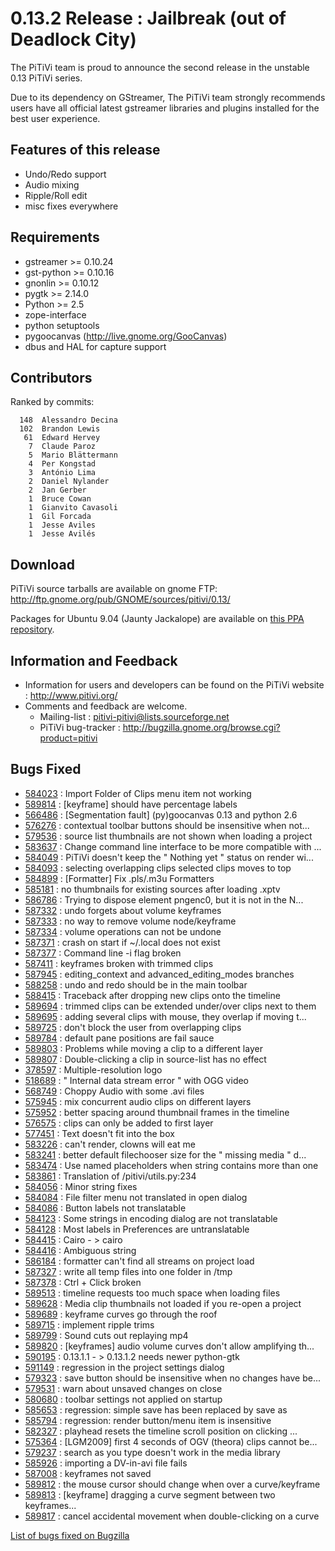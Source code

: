 # 0.13.2 Release : Jailbreak (out of Deadlock City)

The PiTiVi team is proud to announce the second release in the unstable
0.13 PiTiVi series.

Due to its dependency on GStreamer, The PiTiVi team strongly recommends
users have all official latest gstreamer libraries and plugins installed
for the best user experience.

## Features of this release

-   Undo/Redo support
-   Audio mixing
-   Ripple/Roll edit
-   misc fixes everywhere

## Requirements

-   gstreamer &gt;= 0.10.24
-   gst-python &gt;= 0.10.16
-   gnonlin &gt;= 0.10.12
-   pygtk &gt;= 2.14.0
-   Python &gt;= 2.5
-   zope-interface
-   python setuptools
-   pygoocanvas (http://live.gnome.org/GooCanvas)
-   dbus and HAL for capture support

## Contributors

Ranked by commits:

`  148  Alessandro Decina`\
`  102  Brandon Lewis`\
`   61  Edward Hervey`\
`    7  Claude Paroz`\
`    5  Mario Blättermann`\
`    4  Per Kongstad`\
`    3  António Lima`\
`    2  Daniel Nylander`\
`    2  Jan Gerber`\
`    1  Bruce Cowan`\
`    1  Gianvito Cavasoli`\
`    1  Gil Forcada`\
`    1  Jesse Aviles`\
`    1  Jesse Avilés`

## Download

PiTiVi source tarballs are available on gnome FTP:
<http://ftp.gnome.org/pub/GNOME/sources/pitivi/0.13/>

Packages for Ubuntu 9.04 (Jaunty Jackalope) are available on [this PPA
repository](https://launchpad.net/~gstreamer-developers/+archive/ppa).

## Information and Feedback

-   Information for users and developers can be found on the PiTiVi
    website : <http://www.pitivi.org/>
-   Comments and feedback are welcome.
    -   Mailing-list : pitivi-pitivi@lists.sourceforge.net
    -   PiTiVi bug-tracker :
        <http://bugzilla.gnome.org/browse.cgi?product=pitivi>

## Bugs Fixed

-   [584023](http://bugzilla.gnome.org/show_bug.cgi?id=584023) : Import
    Folder of Clips menu item not working
-   [589814](http://bugzilla.gnome.org/show_bug.cgi?id=589814) :
    \[keyframe\] should have percentage labels
-   [566486](http://bugzilla.gnome.org/show_bug.cgi?id=566486) :
    \[Segmentation fault\] (py)goocanvas 0.13 and python 2.6
-   [576276](http://bugzilla.gnome.org/show_bug.cgi?id=576276) :
    contextual toolbar buttons should be insensitive when not...
-   [579536](http://bugzilla.gnome.org/show_bug.cgi?id=579536) : source
    list thumbnails are not shown when loading a project
-   [583637](http://bugzilla.gnome.org/show_bug.cgi?id=583637) : Change
    command line interface to be more compatible with ...
-   [584049](http://bugzilla.gnome.org/show_bug.cgi?id=584049) : PiTiVi
    doesn't keep the " Nothing yet " status on render wi...
-   [584093](http://bugzilla.gnome.org/show_bug.cgi?id=584093) :
    selecting overlapping clips selected clips moves to top
-   [584899](http://bugzilla.gnome.org/show_bug.cgi?id=584899) :
    \[Formatter\] Fix .pls/.m3u Formatters
-   [585181](http://bugzilla.gnome.org/show_bug.cgi?id=585181) : no
    thumbnails for existing sources after loading .xptv
-   [586786](http://bugzilla.gnome.org/show_bug.cgi?id=586786) : Trying
    to dispose element pngenc0, but it is not in the N...
-   [587332](http://bugzilla.gnome.org/show_bug.cgi?id=587332) : undo
    forgets about volume keyframes
-   [587333](http://bugzilla.gnome.org/show_bug.cgi?id=587333) : no way
    to remove volume node/keyframe
-   [587334](http://bugzilla.gnome.org/show_bug.cgi?id=587334) : volume
    operations can not be undone
-   [587371](http://bugzilla.gnome.org/show_bug.cgi?id=587371) : crash
    on start if \~/.local does not exist
-   [587377](http://bugzilla.gnome.org/show_bug.cgi?id=587377) : Command
    line -i flag broken
-   [587411](http://bugzilla.gnome.org/show_bug.cgi?id=587411) :
    keyframes broken with trimmed clips
-   [587945](http://bugzilla.gnome.org/show_bug.cgi?id=587945) :
    editing\_context and advanced\_editing\_modes branches
-   [588258](http://bugzilla.gnome.org/show_bug.cgi?id=588258) : undo
    and redo should be in the main toolbar
-   [588415](http://bugzilla.gnome.org/show_bug.cgi?id=588415) :
    Traceback after dropping new clips onto the timeline
-   [589694](http://bugzilla.gnome.org/show_bug.cgi?id=589694) : trimmed
    clips can be extended under/over clips next to them
-   [589695](http://bugzilla.gnome.org/show_bug.cgi?id=589695) : adding
    several clips with mouse, they overlap if moving t...
-   [589725](http://bugzilla.gnome.org/show_bug.cgi?id=589725) : don't
    block the user from overlapping clips
-   [589784](http://bugzilla.gnome.org/show_bug.cgi?id=589784) : default
    pane positions are fail sauce
-   [589803](http://bugzilla.gnome.org/show_bug.cgi?id=589803) :
    Problems while moving a clip to a different layer
-   [589807](http://bugzilla.gnome.org/show_bug.cgi?id=589807) :
    Double-clicking a clip in source-list has no effect
-   [378597](http://bugzilla.gnome.org/show_bug.cgi?id=378597) :
    Multiple-resolution logo
-   [518689](http://bugzilla.gnome.org/show_bug.cgi?id=518689) : "
    Internal data stream error " with OGG video
-   [568749](http://bugzilla.gnome.org/show_bug.cgi?id=568749) : Choppy
    Audio with some .avi files
-   [575945](http://bugzilla.gnome.org/show_bug.cgi?id=575945) : mix
    concurrent audio clips on different layers
-   [575952](http://bugzilla.gnome.org/show_bug.cgi?id=575952) : better
    spacing around thumbnail frames in the timeline
-   [576575](http://bugzilla.gnome.org/show_bug.cgi?id=576575) : clips
    can only be added to first layer
-   [577451](http://bugzilla.gnome.org/show_bug.cgi?id=577451) : Text
    doesn't fit into the box
-   [583226](http://bugzilla.gnome.org/show_bug.cgi?id=583226) : can't
    render, clowns will eat me
-   [583241](http://bugzilla.gnome.org/show_bug.cgi?id=583241) : better
    default filechooser size for the " missing media " d...
-   [583474](http://bugzilla.gnome.org/show_bug.cgi?id=583474) : Use
    named placeholders when string contains more than one
-   [583861](http://bugzilla.gnome.org/show_bug.cgi?id=583861) :
    Translation of /pitivi/utils.py:234
-   [584056](http://bugzilla.gnome.org/show_bug.cgi?id=584056) : Minor
    string fixes
-   [584084](http://bugzilla.gnome.org/show_bug.cgi?id=584084) : File
    filter menu not translated in open dialog
-   [584086](http://bugzilla.gnome.org/show_bug.cgi?id=584086) : Button
    labels not translatable
-   [584123](http://bugzilla.gnome.org/show_bug.cgi?id=584123) : Some
    strings in encoding dialog are not translatable
-   [584128](http://bugzilla.gnome.org/show_bug.cgi?id=584128) : Most
    labels in Preferences are untranslatable
-   [584415](http://bugzilla.gnome.org/show_bug.cgi?id=584415) : Cairo -
    &gt; cairo
-   [584416](http://bugzilla.gnome.org/show_bug.cgi?id=584416) :
    Ambiguous string
-   [586184](http://bugzilla.gnome.org/show_bug.cgi?id=586184) :
    formatter can't find all streams on project load
-   [587327](http://bugzilla.gnome.org/show_bug.cgi?id=587327) : write
    all temp files into one folder in /tmp
-   [587378](http://bugzilla.gnome.org/show_bug.cgi?id=587378) : Ctrl +
    Click broken
-   [589513](http://bugzilla.gnome.org/show_bug.cgi?id=589513) :
    timeline requests too much space when loading files
-   [589628](http://bugzilla.gnome.org/show_bug.cgi?id=589628) : Media
    clip thumbnails not loaded if you re-open a project
-   [589689](http://bugzilla.gnome.org/show_bug.cgi?id=589689) :
    keyframe curves go through the roof
-   [589715](http://bugzilla.gnome.org/show_bug.cgi?id=589715) :
    implement ripple trims
-   [589799](http://bugzilla.gnome.org/show_bug.cgi?id=589799) : Sound
    cuts out replaying mp4
-   [589820](http://bugzilla.gnome.org/show_bug.cgi?id=589820) :
    \[keyframes\] audio volume curves don't allow amplifying th...
-   [590195](http://bugzilla.gnome.org/show_bug.cgi?id=590195) :
    0.13.1.1 - &gt; 0.13.1.2 needs newer python-gtk
-   [591149](http://bugzilla.gnome.org/show_bug.cgi?id=591149) :
    regression in the project settings dialog
-   [579323](http://bugzilla.gnome.org/show_bug.cgi?id=579323) : save
    button should be insensitive when no changes have be...
-   [579531](http://bugzilla.gnome.org/show_bug.cgi?id=579531) : warn
    about unsaved changes on close
-   [580680](http://bugzilla.gnome.org/show_bug.cgi?id=580680) : toolbar
    settings not applied on startup
-   [585653](http://bugzilla.gnome.org/show_bug.cgi?id=585653) :
    regression: simple save has been replaced by save as
-   [585794](http://bugzilla.gnome.org/show_bug.cgi?id=585794) :
    regression: render button/menu item is insensitive
-   [582327](http://bugzilla.gnome.org/show_bug.cgi?id=582327) :
    playhead resets the timeline scroll position on clicking ...
-   [575364](http://bugzilla.gnome.org/show_bug.cgi?id=575364) :
    \[LGM2009\] first 4 seconds of OGV (theora) clips cannot be...
-   [579237](http://bugzilla.gnome.org/show_bug.cgi?id=579237) : search
    as you type doesn't work in the media library
-   [585926](http://bugzilla.gnome.org/show_bug.cgi?id=585926) :
    importing a DV-in-avi file fails
-   [587008](http://bugzilla.gnome.org/show_bug.cgi?id=587008) :
    keyframes not saved
-   [589812](http://bugzilla.gnome.org/show_bug.cgi?id=589812) : the
    mouse cursor should change when over a curve/keyframe
-   [589813](http://bugzilla.gnome.org/show_bug.cgi?id=589813) :
    \[keyframe\] dragging a curve segment between two keyframes...
-   [589817](http://bugzilla.gnome.org/show_bug.cgi?id=589817) : cancel
    accidental movement when double-clicking on a curve

[List of bugs fixed on
Bugzilla](http://bugzilla.gnome.org/buglist.cgi?product=pitivi&target_milestone=0.13.2)
